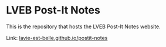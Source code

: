 # LVEB Post-It Notes
This is the repository that hosts the LVEB Post-It Notes website.

Link: [lavie-est-belle.github.io/postit-notes](https://lavie-est-belle.github.io/postit-notes)
